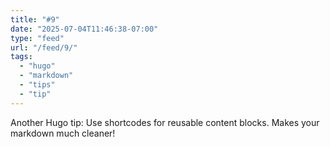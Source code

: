 ```yaml
---
title: "#9"
date: "2025-07-04T11:46:38-07:00"
type: "feed"
url: "/feed/9/"
tags:
  - "hugo"
  - "markdown"
  - "tips"
  - "tip"
---
```


Another Hugo tip: Use shortcodes for reusable content blocks. Makes your markdown much cleaner!